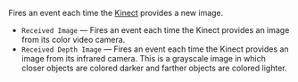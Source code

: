 Fires an event each time the [Kinect](http://en.wikipedia.org/wiki/Kinect) provides a new image. 

   - `Received Image` — Fires an event each time the Kinect provides an image from its color video camera. 
   - `Received Depth Image` — Fires an event each time the Kinect provides an image from its infrared camera. This is a grayscale image in which closer objects are colored darker and farther objects are colored lighter. 
